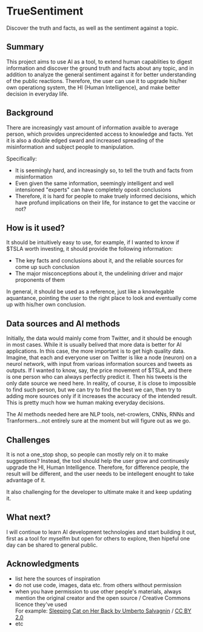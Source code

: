 <!-- This is the markdown template for the final project of the Building AI course, 
created by Reaktor Innovations and University of Helsinki. 
Copy the template, paste it to your GitHub README and edit! -->

# TrueSentiment

Discover the truth and facts, as well as the sentiment against a topic.


## Summary

This project aims to use AI as a tool, to extend human capablities to digest information and discover the ground truth and facts about any topic, and in addition to analyze the general sentiment against it for better understanding of the public reactions. Therefore, the user can use it to upgrade his/her own operationg system, the HI (Human Intelligence), and make better decision in everyday life.


## Background

There are increasingly vast amount of information avaible to average person, which provides unprecidented access to knowledge and facts. Yet it is also a double edged sward and increased spreading of the misinformation and subject people to manipulation. 

Specifically:
* It is seemingly hard, and increasingly so, to tell the truth and facts from misinformation
* Even given the same information, seemingly intelligent and well intensioned "experts" can have completely oposit conclusions 
* Therefore, it is hard for people to make truely informed decisions, which have profund implications on their life, for instance to get the vaccine or not?


## How is it used?

It should be intuitively easy to use, for example, if I wanted to know if $TSLA worth investing, it should provide the following information:
* The key facts and conclusions about it, and the reliable sources for come up such conclusion
* The major misconceptions about it, the undelining driver and major proponents of them

In general, it should be used as a reference, just like a knowlegable aquantance, pointing the user to the right place to look and eventually come up with his/her own conclusion.

## Data sources and AI methods

Initially, the data would mainly come from Twitter, and it should be enough in most cases. While it is usually belived that more data is better for AI applications. In this case, the more important is to get high quality data. Imagine, that each and everyone user on Twitter is like a node (neuron) on a neurol network, with input from varioas information sources and tweets as outputs. If I wanted to know, say, the price movement of $TSLA, and there is one person who can always perfectly predict it. Then his tweets is the only date source we need here. In reality, of course, it is close to impossible to find such person, but we can try to find the best we can, then try to adding more sources only if it increases the accuracy of the intended result. This is pretty much how we human making everyday decisions.

The AI methods needed here are NLP tools, net-crowlers, CNNs, RNNs and Tranformers...not entirely sure at the moment but will figure out as we go.


## Challenges

It is not a one_stop shop, so people can mostly rely on it to make suggestions? Instead, the tool should help the user grow and continuesly upgrade the HI, Human Intelligence. Therefore, for difference people, the result will be different, and the user needs to be intellegent enought to take advantage of it.

It also challenging for the developer to ultimate make it and keep updating it.

## What next?

I will continue to learn AI development technologies and start building it out, first as a tool for myselfm but open for others to explore, then hipeful one day can be shared to general public. 


## Acknowledgments

* list here the sources of inspiration 
* do not use code, images, data etc. from others without permission
* when you have permission to use other people's materials, always mention the original creator and the open source / Creative Commons licence they've used
  <br>For example: [Sleeping Cat on Her Back by Umberto Salvagnin](https://commons.wikimedia.org/wiki/File:Sleeping_cat_on_her_back.jpg#filelinks) / [CC BY 2.0](https://creativecommons.org/licenses/by/2.0)
* etc
